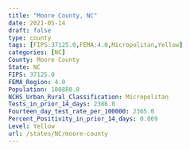 ```yaml
---
title: "Moore County, NC"
date: 2021-05-14
draft: false
type: county
tags: [FIPS:37125.0,FEMA:4.0,Micropolitan,Yellow]
categories: [NC]
County: Moore County
State: NC
FIPS: 37125.0
FEMA_Region: 4.0
Population: 100880.0
NCHS_Urban_Rural_Classification: Micropolitan
Tests_in_prior_14_days: 2386.0
Fourteen_day_test_rate_per_100000: 2365.0
Percent_Positivity_in_prior_14_days: 0.069
Level: Yellow
url: /states/NC/moore-county
---
```




